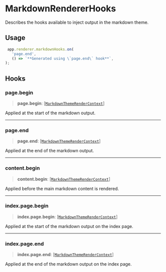 # MarkdownRendererHooks

Describes the hooks available to inject output in the markdown theme.

## Usage

```ts
 app.renderer.markdownHooks.on(
   'page.end',
   () => `**Generated using \`page.end\` hook**`,
);
```

## Hooks

### page.begin

> **page.begin**: [[`MarkdownThemeRenderContext`](/api-docs/Class.MarkdownThemeRenderContext.md)]

Applied at the start of the markdown output.

***

### page.end

> **page.end**: [[`MarkdownThemeRenderContext`](/api-docs/Class.MarkdownThemeRenderContext.md)]

Applied at the end of the markdown output.

***

### content.begin

> **content.begin**: [[`MarkdownThemeRenderContext`](/api-docs/Class.MarkdownThemeRenderContext.md)]

Applied before the main markdown content is rendered.

***

### index.page.begin

> **index.page.begin**: [[`MarkdownThemeRenderContext`](/api-docs/Class.MarkdownThemeRenderContext.md)]

Applied at the start of the markdown output on the index page.

***

### index.page.end

> **index.page.end**: [[`MarkdownThemeRenderContext`](/api-docs/Class.MarkdownThemeRenderContext.md)]

Applied at the end of the markdown output on the index page.
